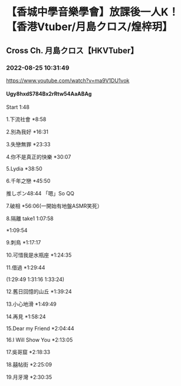 # 【香城中學音樂學會】放課後一人K！【香港Vtuber/月島クロス/煌梓玥】

## Cross Ch. 月島クロス【HKVTuber】

### 2022-08-25 10:31:49

https://www.youtube.com/watch?v=ma9V1DU1vok

#### Ugy8hxdS784Bx2rRtw54AaABAg

Start 1:48

1.下流社會 *8:58

2.別為我好 *16:31

3.失戀無罪 *23:33

4.你不是真正的快樂 *30:07

5.Lydia *38:50

6.千年之戀 *45:50 



推しポン48:44 「嗯」So QQ



7.破相 *56:06(一開始有地盤ASMR笑死）

8.隔離 take1 1:07:58

*1:09:54

9.刺鳥 *1:17:17

10.可惜我是水瓶座 *1:24:35

11.借過 *1:29:44

(1:29:49 1:31:16 1:33:24)



12.舊日回憶的山丘 *1:39:24

13.小心地滑 *1:49:49

14.再見 *1:58:24

15.Dear my Friend *2:04:44

16.I Will Show You *2:13:05

17.吳哥窟 *2:18:33

18.囍帖街 *2:25:09

19.月牙灣 *2:30:35

